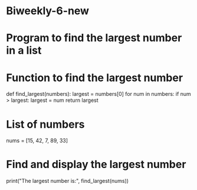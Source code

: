 # Biweekly-6-new
# Program to find the largest number in a list

# Function to find the largest number
def find_largest(numbers):
    largest = numbers[0]
    for num in numbers:
        if num > largest:
            largest = num
    return largest

# List of numbers
nums = [15, 42, 7, 89, 33]

# Find and display the largest number
print("The largest number is:", find_largest(nums))
